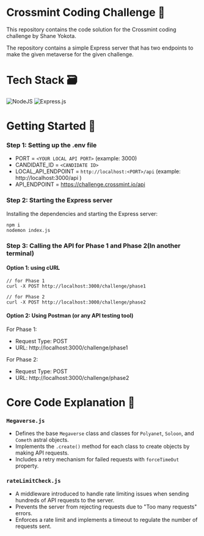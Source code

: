 # Crossmint Coding Challenge 🚀
This repository contains the code solution for the Crossmint coding challenge by Shane Yokota.

The repository contains a simple Express server that has two endpoints to make the given metaverse for the given challenge.

# Tech Stack 🗃
![NodeJS](https://img.shields.io/badge/node.js-6DA55F?style=for-the-badge&logo=node.js&logoColor=white)
![Express.js](https://img.shields.io/badge/express.js-%23404d59.svg?style=for-the-badge&logo=express&logoColor=%2361DAFB)

# Getting Started 📘
### Step 1: Setting up the .env file
- PORT = `<YOUR LOCAL API PORT>` (example: 3000)
- CANDIDATE_ID = `<CANDIDATE ID>` 
- LOCAL_API_ENDPOINT = `http://localhost:<PORT>/api` (example: http://localhost:3000/api  )
- API_ENDPOINT = https://challenge.crossmint.io/api

### Step 2: Starting the Express server
Installing the dependencies and starting the Express server:
```
npm i
nodemon index.js
```
### Step 3: Calling the API for Phase 1 and Phase 2(In another terminal)
#### Option 1: using cURL
```
// for Phase 1
curl -X POST http://localhost:3000/challenge/phase1

// for Phase 2
curl -X POST http://localhost:3000/challenge/phase2
```

#### Option 2: Using Postman (or any API testing tool)
For Phase 1:
- Request Type: POST
- URL: http://localhost:3000/challenge/phase1

For Phase 2:
- Request Type: POST
- URL: http://localhost:3000/challenge/phase2

# Core Code Explanation 📝
### `Megaverse.js`

* Defines the base `Megaverse` class and classes for `Polyanet`, `Soloon`, and `Cometh` astral objects.
* Implements the `.create()` method for each class to create objects by making API requests.
* Includes a retry mechanism for failed requests with `forceTimeOut` property.

### `rateLimitCheck.js`

* A middleware introduced to handle rate limiting issues when sending hundreds of API requests to the server.
* Prevents the server from rejecting requests due to "Too many requests" errors.
* Enforces a rate limit and implements a timeout to regulate the number of requests sent.